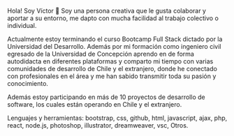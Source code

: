 Hola! Soy Víctor 👋 Soy una persona creativa que le gusta colaborar y aportar a su entorno, me dapto con mucha facilidad al trabajo colectivo o individual.

Actualmente estoy terminando el curso Bootcamp Full Stack dictado por la Universidad del Desarrollo. Además por mi formación como ingeniero civil egresado de la Universidad de Concepción aprendo en de forma autodidacta en diferentes plataformas y comparto mi tiempo con varias comunidades de desarrollo de Chile y el extranjero, donde he conectado con profesionales en el área y me han sabido transmitir toda su pasión y conocimiento.

Además estoy participando en más de 10 proyectos de desarrollo de software, los cuales están operando en Chile y el extranjero.

Lenguajes y herramientas: bootstrap, css, github, html, javascript, ajax, php, react, node.js, photoshop, illustrator, dreamweaver, vsc, Otros.

